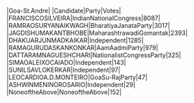 
|Goa-St.Andre|
|Candidate|Party|Votes|
|FRANCISCOSILVEIRA|IndianNationalCongress|8087|
|RAMRAOSURYANAIKWAGH|BharatiyaJanataParty|3017|
|JAGDISHUMAKANTBHOBE|MaharashtrawadiGomantak|2393|
|DHAKUARJUNMADKAIKAR|Independent|1285|
|RAMAGURUDASKANKONKAR|AamAadmiParty|979|
|DATTARAMNAGUESHCHARI|NationalistCongressParty|325|
|SIMAOALEIXOCAIADO|Independent|143|
|SUNILSAVLOKERKAR|Independent|97|
|LEOCARDIOA.D.MONTEIRO|GoaSu-RajParty|47|
|ASHWINMENINOROSARIO|Independent|29|
|NoneoftheAbove|NoneoftheAbove|152|
